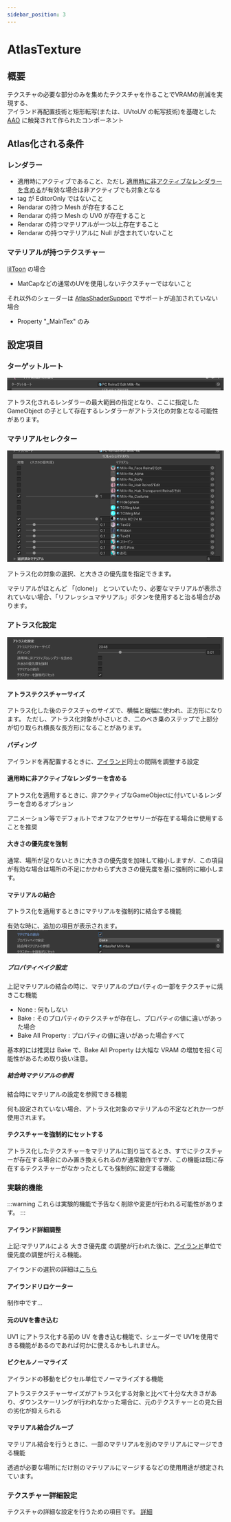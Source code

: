 ```yaml
---
sidebar_position: 3
---
```



# AtlasTexture

## 概要

テクスチャの必要な部分のみを集めたテクスチャを作ることでVRAMの削減を実現する、  
アイランド再配置技術と矩形転写(または、UVtoUV の転写技術)を基礎とした [AAO](https://github.com/anatawa12/AvatarOptimizer) に触発されて作られたコンポーネント

## Atlas化される条件

### レンダラー

- 適用時にアクティブであること、ただし [適用時に非アクティブなレンダラーを含める](#適用時に非アクティブなレンダラーを含める)が有効な場合は非アクティブでも対象となる
- tag が EditorOnly ではないこと
- Rendarar の持つ Mesh が存在すること
- Rendarar の持つ Mesh の UV0 が存在すること
- Rendarar の持つマテリアルが一つ以上存在すること
- Rendarar の持つマテリアルに Null が含まれていないこと

### マテリアルが持つテクスチャー

[lilToon](https://lilxyzw.github.io/lilToon/) の場合

- MatCapなどの通常のUVを使用しないテクスチャーではないこと

それ以外のシェーダーは [AtlasShaderSupport](/docs/Reference/AtlasTexture/AtlasShaderSupport) でサポートが追加されていない場合

- Property "_MainTex" のみ

## 設定項目

### ターゲットルート

![TargetRoot](../img/at-TargetRoot.png)

アトラス化されるレンダラーの最大範囲の指定となり、ここに指定した GameObject の子として存在するレンダラーがアトラス化の対象となる可能性があります。

### マテリアルセレクター

![MaterialSelector](../img/at-MaterialSelector.png)

アトラス化の対象の選択、と大きさの優先度を指定できます。

マテリアルがほとんど 「(clone)」 とついていたり、必要なマテリアルが表示されていない場合、「リフレッシュマテリアル」ボタンを使用すると治る場合があります。

### アトラス化設定

![AtlasSetting](../img/at-AtlasSetting.png)

#### アトラステクスチャーサイズ

アトラス化した後のテクスチャのサイズで、横幅と縦幅に使われ、正方形になります。
ただし、アトラス化対象が小さいとき、二のべき乗のステップで上部分が切り取られ横長な長方形になることがあります。

#### パディング

アイランドを再配置するときに、[アイランド](/docs/Reference/Common/Island)同士の間隔を調整する設定

#### 適用時に非アクティブなレンダラーを含める

アトラス化を適用するときに、非アクティブなGameObjectに付いているレンダラーを含めるオプション

アニメーション等でデフォルトでオフなアクセサリーが存在する場合に使用することを推奨

#### 大きさの優先度を強制

通常、場所が足りないときに大きさの優先度を加味して縮小しますが、この項目が有効な場合は場所の不足にかかわらず大きさの優先度を基に強制的に縮小します。

#### マテリアルの結合

アトラス化を適用するときにマテリアルを強制的に結合する機能

有効な時に、追加の項目が表示されます。  
![AtlasMargeMaterialSetting](../img/at-AtlasMargeMaterialSetting.png)

##### プロパティベイク設定

上記マテリアルの結合の時に、マテリアルのプロパティの一部をテクスチャに焼きこむ機能

- None : 何もしない
- Bake : そのプロパティのテクスチャが存在し、プロパティの値に違いがあった場合
- Bake All Property : プロパティの値に違いがあった場合すべて

基本的には推奨は Bake で、Bake All Property は大幅な VRAM の増加を招く可能性があるため取り扱い注意。

##### 結合時マテリアルの参照

結合時にマテリアルの設定を参照できる機能

何も設定されていない場合、アトラス化対象のマテリアルの不定などれか一つが使用されます。

#### テクスチャーを強制的にセットする

アトラス化したテクスチャーをマテリアルに割り当てるとき、すでにテクスチャーが存在する場合にのみ置き換えられるのが通常動作ですが、この機能は既に存在するテクスチャーがなかったとしても強制的に設定する機能

### 実験的機能

:::warning
これらは実験的機能で予告なく削除や変更が行われる可能性があります。
:::

#### アイランド詳細調整

上記:マテリアルによる 大きさ優先度 の調整が行われた後に、[アイランド](/docs/Reference/Common/Island)単位で優先度の調整が行える機能。

アイランドの選択の詳細は[こちら](/docs/Reference/IslandSelector)

#### アイランドリロケーター

制作中です...

#### 元のUVを書き込む

UV1 にアトラス化する前の UV を書き込む機能で、シェーダーで UV1を使用できる機能があるのであれば何かに使えるかもしれません。

#### ピクセルノーマライズ

アイランドの移動をピクセル単位でノーマライズする機能

アトラステクスチャーサイズがアトラス化する対象と比べて十分な大きさがあり、ダウンスケーリングが行われなかった場合に、元のテクスチャーとの見た目の劣化が抑えられる

#### マテリアル結合グループ

マテリアル結合を行うときに、一部のマテリアルを別のマテリアルにマージできる機能

透過が必要な場所にだけ別のマテリアルにマージするなどの使用用途が想定されています。

### テクスチャー詳細設定

テクスチャの詳細な設定を行うための項目です。 [詳細](./TextureFineTuning.md)
